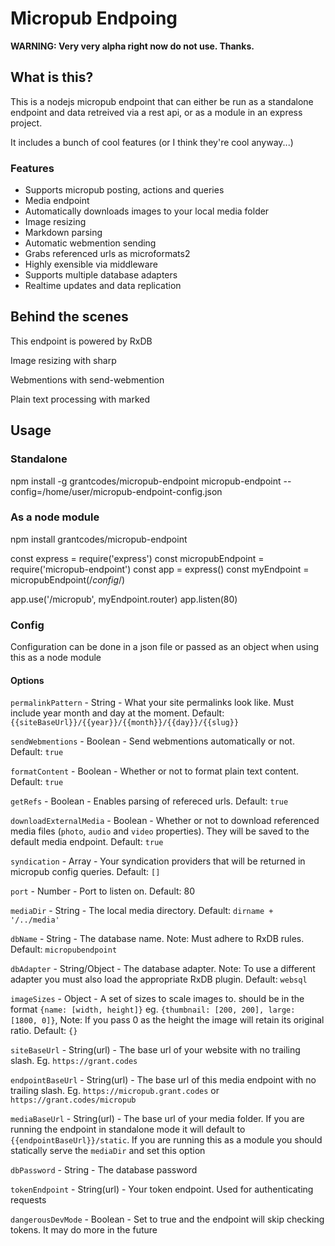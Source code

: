 # Micropub Endpoing

**WARNING: Very very alpha right now do not use. Thanks.**

## What is this?

This is a nodejs micropub endpoint that can either be run as a standalone endpoint and data retreived via a rest api, or as a module in an express project.

It includes a bunch of cool features (or I think they're cool anyway...)

### Features

- Supports micropub posting, actions and queries
- Media endpoint
- Automatically downloads images to your local media folder
- Image resizing
- Markdown parsing
- Automatic webmention sending
- Grabs referenced urls as microformats2
- Highly exensible via middleware
- Supports multiple database adapters
- Realtime updates and data replication

## Behind the scenes

This endpoint is powered by RxDB

Image resizing with sharp

Webmentions with send-webmention

Plain text processing with marked

## Usage

### Standalone

npm install -g grantcodes/micropub-endpoint
micropub-endpoint --config=/home/user/micropub-endpoint-config.json

### As a node module

npm install grantcodes/micropub-endpoint

const express = require('express')
const micropubEndpoint = require('micropub-endpoint')
const app = express()
const myEndpoint = micropubEndpoint(/_config_/)

app.use('/micropub', myEndpoint.router)
app.listen(80)

### Config

Configuration can be done in a json file or passed as an object when using this as a node module

#### Options

`permalinkPattern` - String - What your site permalinks look like. Must include year month and day at the moment. Default: `{{siteBaseUrl}}/{{year}}/{{month}}/{{day}}/{{slug}}`

`sendWebmentions` - Boolean - Send webmentions automatically or not. Default: `true`

`formatContent` - Boolean - Whether or not to format plain text content. Default: `true`

`getRefs` - Boolean - Enables parsing of refereced urls. Default: `true`

`downloadExternalMedia` - Boolean - Whether or not to download referenced media files (`photo`, `audio` and `video` properties). They will be saved to the default media endpoint. Default: `true`

`syndication` - Array - Your syndication providers that will be returned in micropub config queries. Default: `[]`

`port` - Number - Port to listen on. Default: 80

`mediaDir` - String - The local media directory. Default: `dirname + '/../media'`

`dbName` - String - The database name. Note: Must adhere to RxDB rules. Default: `micropubendpoint`

`dbAdapter` - String/Object - The database adapter. Note: To use a different adapter you must also load the appropriate RxDB plugin. Default: `websql`

`imageSizes` - Object - A set of sizes to scale images to. should be in the format `{name: [width, height]}` eg. `{thumbnail: [200, 200], large: [1800, 0]}`, Note: If you pass 0 as the height the image will retain its original ratio. Default: `{}`

`siteBaseUrl` - String(url) - The base url of your website with no trailing slash. Eg. `https://grant.codes`

`endpointBaseUrl` - String(url) - The base url of this media endpoint with no trailing slash. Eg. `https://micropub.grant.codes` or `https://grant.codes/micropub`

`mediaBaseUrl` - String(url) - The base url of your media folder. If you are running the endpoint in standalone mode it will default to `{{endpointBaseUrl}}/static`. If you are running this as a module you should statically serve the `mediaDir` and set this option

`dbPassword` - String - The database password

`tokenEndpoint` - String(url) - Your token endpoint. Used for authenticating requests

`dangerousDevMode` - Boolean - Set to true and the endpoint will skip checking tokens. It may do more in the future
